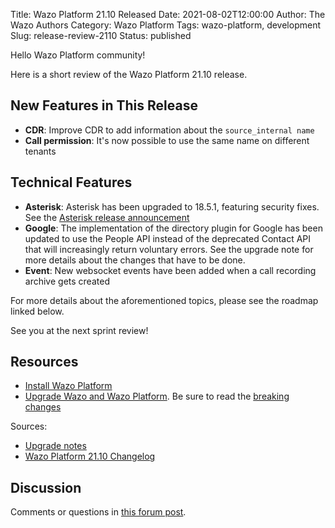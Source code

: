 Title: Wazo Platform 21.10 Released
Date: 2021-08-02T12:00:00
Author: The Wazo Authors
Category: Wazo Platform
Tags: wazo-platform, development
Slug: release-review-2110
Status: published

Hello Wazo Platform community!

Here is a short review of the Wazo Platform 21.10 release.

## New Features in This Release

- **CDR**: Improve CDR to add information about the `source_internal name`
- **Call permission**: It's now possible to use the same name on different tenants

## Technical Features

- **Asterisk**: Asterisk has been upgraded to 18.5.1, featuring security fixes. See the [Asterisk release announcement](https://www.asterisk.org/asterisk-news/asterisk-13-38-3-16-19-1-17-9-4-18-5-1-and-16-8-cert10-now-available-security/)
- **Google**: The implementation of the directory plugin for Google has been updated to use the
  People API instead of the deprecated Contact API that will increasingly return voluntary errors.
  See the upgrade note for more details about the changes that have to be done.
- **Event**: New websocket events have been added when a call recording archive gets created

For more details about the aforementioned topics, please see the roadmap linked below.

See you at the next sprint review!

## Resources

- [Install Wazo Platform](/use-cases)
- [Upgrade Wazo and Wazo Platform](/uc-doc/upgrade/). Be sure to read the
  [breaking changes](/uc-doc/upgrade/upgrade_notes#21-10)

Sources:

- [Upgrade notes](/uc-doc/upgrade/upgrade_notes#21-10)
- [Wazo Platform 21.10 Changelog](https://wazo-dev.atlassian.net/issues/?jql=project%3DWAZO%20AND%20fixVersion%3D21.10)

## Discussion

Comments or questions in
[this forum post](https://wazo-platform.discourse.group/t/blog-wazo-platform-21-10-released).
